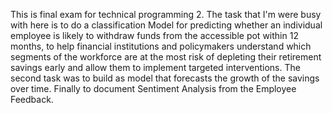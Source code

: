 This is final exam for technical programming 2. The task that I'm were busy with here is to do a classification Model for predicting whether an individual employee is likely to withdraw funds from the accessible pot within 12 months, to help financial institutions and policymakers understand which segments  of the workforce are at the most risk of depleting their retirement savings early and allow them to implement targeted interventions. The second task was to build as model that forecasts the growth of the savings over time. Finally to document Sentiment Analysis from the Employee Feedback. 